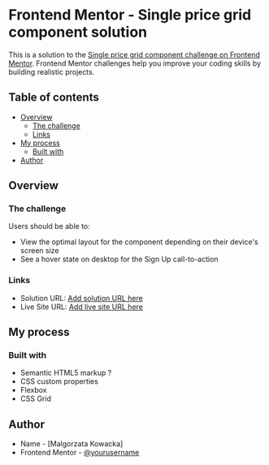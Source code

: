 # Frontend Mentor - Single price grid component solution

This is a solution to the [Single price grid component challenge on Frontend Mentor](https://www.frontendmentor.io/challenges/single-price-grid-component-5ce41129d0ff452fec5abbbc). Frontend Mentor challenges help you improve your coding skills by building realistic projects. 

## Table of contents

- [Overview](#overview)
  - [The challenge](#the-challenge)
  - [Links](#links)
- [My process](#my-process)
  - [Built with](#built-with)
- [Author](#author)

## Overview

### The challenge

Users should be able to:

- View the optimal layout for the component depending on their device's screen size
- See a hover state on desktop for the Sign Up call-to-action

### Links

- Solution URL: [Add solution URL here](https://github.com/kowackag/Single-price-grid-component.git)
- Live Site URL: [Add live site URL here](https://kowackag.github.io/Single-price-grid-component/)

## My process

### Built with

- Semantic HTML5 markup ?
- CSS custom properties
- Flexbox
- CSS Grid

## Author

- Name - [Malgorzata Kowacka]
- Frontend Mentor - [@yourusername](https://www.frontendmentor.io/profile/yourusername)




